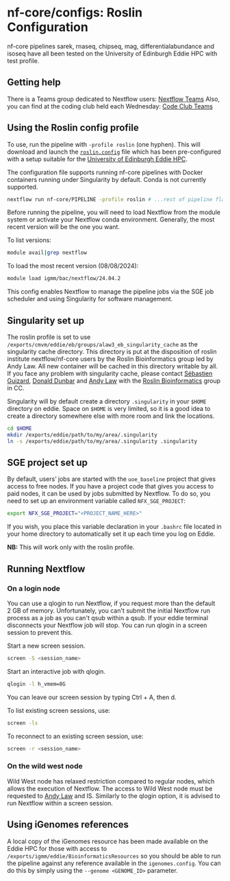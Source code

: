 # nf-core/configs: Roslin Configuration

nf-core pipelines sarek, rnaseq, chipseq, mag, differentialabundance and isoseq have all been tested on the University of Edinburgh Eddie HPC with test profile.

## Getting help

There is a Teams group dedicated to Nextflow users: [Nextflow Teams](https://teams.microsoft.com/l/team/19%3A7e957d32ce1345b8989af14564547690%40thread.tacv2/conversations?groupId=446c509d-b8fd-466c-a66f-52122f0a2fcc&tenantId=2e9f06b0-1669-4589-8789-10a06934dc61)
Also, you can find at the coding club held each Wednesday: [Code Club Teams](https://teams.microsoft.com/l/channel/19%3A1bf9220112e445c382b6beb660ffb61a%40thread.tacv2/Coding%20Club?groupId=cc7a1113-38a1-48f6-9fc6-14700c8da27e&tenantId=2e9f06b0-1669-4589-8789-10a06934dc61)

## Using the Roslin config profile

To use, run the pipeline with `-profile roslin` (one hyphen).
This will download and launch the [`roslin.config`](../conf/roslin.config) file which has been pre-configured with a setup suitable for the [University of Edinburgh Eddie HPC](https://www.ed.ac.uk/information-services/research-support/research-computing/ecdf/high-performance-computing).

The configuration file supports running nf-core pipelines with Docker containers running under Singularity by default. Conda is not currently supported.

```bash
nextflow run nf-core/PIPELINE -profile roslin # ...rest of pipeline flags
```

Before running the pipeline, you will need to load Nextflow from the module system or activate your Nextflow conda environment. Generally, the most recent version will be the one you want.

To list versions:

```bash
module avail|grep nextflow
```

To load the most recent version (08/08/2024):

```bash
module load igmm/bac/nextflow/24.04.2
```

This config enables Nextflow to manage the pipeline jobs via the SGE job scheduler and using Singularity for software management.

## Singularity set up

The roslin profile is set to use `/exports/cmvm/eddie/eb/groups/alaw3_eb_singularity_cache` as the singularity cache directory. This directory is put at the disposition of roslin institute nextflow/nf-core users by the Roslin Bioinformatics group led by Andy Law. All new container will be cached in this directory writable by all. If you face any problem with singularity cache, please contact [Sébastien Guizard](sguizard@ed.ac.uk), [Donald Dunbar](donald.dunbar@ed.ac.uk) and [Andy Law](andy.law@roslin.ed.ac.uk) with the [Roslin Bioinformatics](roslin.bioinformatics@roslin.ed.ac.uk) group in CC.

Singularity will by default create a directory `.singularity` in your `$HOME` directory on eddie. Space on `$HOME` is very limited, so it is a good idea to create a directory somewhere else with more room and link the locations.

```bash
cd $HOME
mkdir /exports/eddie/path/to/my/area/.singularity
ln -s /exports/eddie/path/to/my/area/.singularity .singularity
```

## SGE project set up

By default, users’ jobs are started with the `uoe_baseline` project that gives access to free nodes. If you have a project code that gives you access to paid nodes, it can be used by jobs submitted by Nextflow. To do so, you need to set up an environment variable called `NFX_SGE_PROJECT`:

```bash
export NFX_SGE_PROJECT="<PROJECT_NAME_HERE>"
```

If you wish, you place this variable declaration in your `.bashrc` file located in your home directory to automatically set it up each time you log on Eddie.

**NB:** This will work only with the roslin profile.

## Running Nextflow

### On a login node

You can use a qlogin to run Nextflow, if you request more than the default 2 GB of memory. Unfortunately, you can't submit the initial Nextflow run process as a job as you can't qsub within a qsub.
If your eddie terminal disconnects your Nextflow job will stop. You can run qlogin in a screen session to prevent this.

Start a new screen session.

```bash
screen -S <session_name>
```

Start an interactive job with qlogin.

```bash
qlogin -l h_vmem=8G
```

You can leave our screen session by typing Ctrl + A, then d.

To list existing screen sessions, use:

```bash
screen -ls
```

To reconnect to an existing screen session, use:

```bash
screen -r <session_name>
```

### On the wild west node

Wild West node has relaxed restriction compared to regular nodes, which allows the execution of Nextflow.
The access to Wild West node must be requested to [Andy Law](andy.law@roslin.ed.ac.uk) and IS.
Similarly to the qlogin option, it is advised to run Nextflow within a screen session.

## Using iGenomes references

A local copy of the iGenomes resource has been made available on the Eddie HPC for those with access to `/exports/igmm/eddie/BioinformaticsResources` so you should be able to run the pipeline against any reference available in the `igenomes.config`.
You can do this by simply using the `--genome <GENOME_ID>` parameter.
